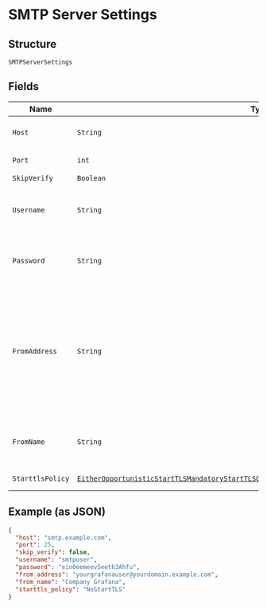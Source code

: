 
# SMTP Server Settings

## Structure

`SMTPServerSettings`

## Fields

| Name | Type | Tags | Description | Getter | Setter |
|  --- | --- | --- | --- | --- | --- |
| `Host` | `String` | Required | **Constraints**: *Maximum Length*: `255` | String getHost() | setHost(String host) |
| `Port` | `int` | Required | **Constraints**: `>= 1`, `<= 65535` | int getPort() | setPort(int port) |
| `SkipVerify` | `Boolean` | Optional | - | Boolean getSkipVerify() | setSkipVerify(Boolean skipVerify) |
| `Username` | `String` | Optional | **Constraints**: *Maximum Length*: `255`, *Pattern*: `^[^\x00-\x1F]+$` | String getUsername() | setUsername(String username) |
| `Password` | `String` | Optional | **Constraints**: *Maximum Length*: `255`, *Pattern*: `^[^\x00-\x1F]+$` | String getPassword() | setPassword(String password) |
| `FromAddress` | `String` | Required | **Constraints**: *Maximum Length*: `319`, *Pattern*: `^[A-Za-z0-9_\-\.+'&]+@(([\da-zA-Z])([_\w-]{0,62})\.){0,127}(([\da-zA-Z])[_\w-]{0,61})?([\da-zA-Z]\.((xn\-\-[a-zA-Z\d]+)\|([a-zA-Z\d]{2,})))$` | String getFromAddress() | setFromAddress(String fromAddress) |
| `FromName` | `String` | Optional | **Constraints**: *Maximum Length*: `128`, *Pattern*: `^[^\x00-\x1F]+$` | String getFromName() | setFromName(String fromName) |
| `StarttlsPolicy` | [`EitherOpportunisticStartTLSMandatoryStartTLSOrNoStartTLSDefaultIsOpportunisticStartTLSEnum`](../../doc/models/either-opportunistic-start-tls-mandatory-start-tls-or-no-start-tls-default-is-opportunistic-start-tls-enum.md) | Optional | - | EitherOpportunisticStartTLSMandatoryStartTLSOrNoStartTLSDefaultIsOpportunisticStartTLSEnum getStarttlsPolicy() | setStarttlsPolicy(EitherOpportunisticStartTLSMandatoryStartTLSOrNoStartTLSDefaultIsOpportunisticStartTLSEnum starttlsPolicy) |

## Example (as JSON)

```json
{
  "host": "smtp.example.com",
  "port": 25,
  "skip_verify": false,
  "username": "smtpuser",
  "password": "ein0eemeev5eeth3Ahfu",
  "from_address": "yourgrafanauser@yourdomain.example.com",
  "from_name": "Company Grafana",
  "starttls_policy": "NoStartTLS"
}
```


